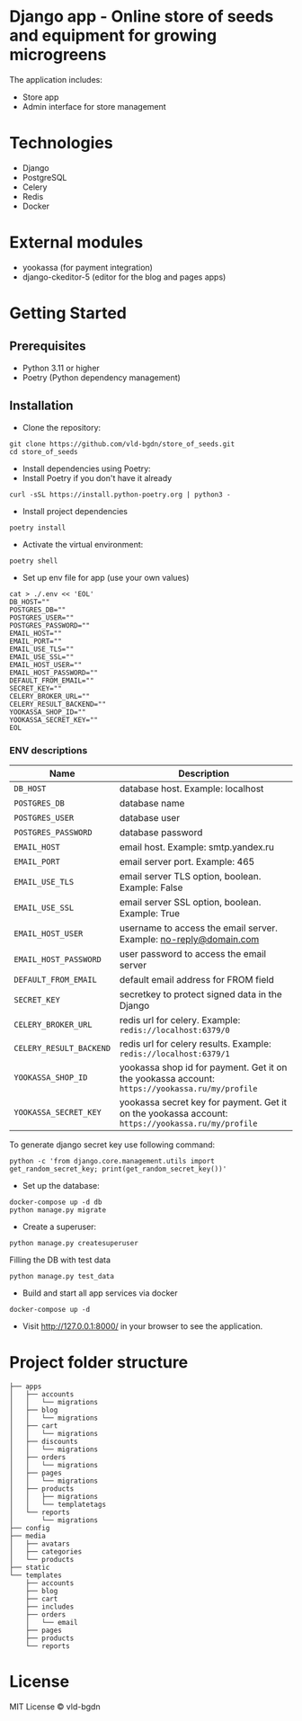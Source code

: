 # Django app - Online store of seeds and equipment for growing microgreens
The application includes:
- Store app
- Admin interface for store management

# Technologies
- Django
- PostgreSQL
- Celery
- Redis
- Docker

# External modules
- yookassa (for payment integration)
- django-ckeditor-5 (editor for the blog and pages apps)

# Getting Started
## Prerequisites
- Python 3.11 or higher
- Poetry (Python dependency management)
## Installation
- Clone the repository:
```
git clone https://github.com/vld-bgdn/store_of_seeds.git
cd store_of_seeds
```
- Install dependencies using Poetry:
- Install Poetry if you don't have it already
```
curl -sSL https://install.python-poetry.org | python3 -
```
- Install project dependencies
```
poetry install
```
- Activate the virtual environment:
```
poetry shell
```
- Set up env file for app (use your own values)
```
cat > ./.env << 'EOL'
DB_HOST=""
POSTGRES_DB=""
POSTGRES_USER=""
POSTGRES_PASSWORD=""
EMAIL_HOST=""
EMAIL_PORT=""
EMAIL_USE_TLS=""
EMAIL_USE_SSL=""
EMAIL_HOST_USER=""
EMAIL_HOST_PASSWORD=""
DEFAULT_FROM_EMAIL=""
SECRET_KEY=""
CELERY_BROKER_URL=""
CELERY_RESULT_BACKEND=""
YOOKASSA_SHOP_ID=""
YOOKASSA_SECRET_KEY=""
EOL
```
### ENV descriptions
| Name                     | Description                                                                                       |
|--------------------------|---------------------------------------------------------------------------------------------------|
| `DB_HOST`                | database host. Example: localhost                                                                 |
| `POSTGRES_DB`            | database name                                                                                     |
| `POSTGRES_USER`          | database user                                                                                     |
| `POSTGRES_PASSWORD`      | database password                                                                                 |
| `EMAIL_HOST`             | email host. Example: smtp.yandex.ru                                                               |
| `EMAIL_PORT`             | email server port. Example: 465                                                                   |
| `EMAIL_USE_TLS`          | email server TLS option, boolean. Example: False                                                  |
| `EMAIL_USE_SSL`          | email server SSL option, boolean. Example: True                                                   |
| `EMAIL_HOST_USER`        | username to access the email server. Example: no-reply@domain.com                                 |
| `EMAIL_HOST_PASSWORD`    | user password to access the email server                                                          |
| `DEFAULT_FROM_EMAIL`     | default email address for FROM field                                                              |
| `SECRET_KEY`             | secretkey to protect signed data in the Django                                                    |
| `CELERY_BROKER_URL`      | redis url for celery. Example: `redis://localhost:6379/0`                                         |
| `CELERY_RESULT_BACKEND`  | redis url for celery results. Example: `redis://localhost:6379/1`                                |
| `YOOKASSA_SHOP_ID`       | yookassa shop id for payment. Get it on the yookassa account: `https://yookassa.ru/my/profile`    |
| `YOOKASSA_SECRET_KEY`    | yookassa secret key for payment. Get it on the yookassa account: `https://yookassa.ru/my/profile` |

To generate django secret key use following command:

```
python -c 'from django.core.management.utils import get_random_secret_key; print(get_random_secret_key())'
```
- Set up the database:
```
docker-compose up -d db
python manage.py migrate
```
- Create a superuser:
```
python manage.py createsuperuser
```
Filling the DB with test data
```
python manage.py test_data
```
- Build and start all app services via docker
```
docker-compose up -d
```
- Visit http://127.0.0.1:8000/ in your browser to see the application.

# Project folder structure
```
├── apps
│   ├── accounts
│   │   └── migrations
│   ├── blog
│   │   └── migrations
│   ├── cart
│   │   └── migrations
│   ├── discounts
│   │   └── migrations
│   ├── orders
│   │   └── migrations
│   ├── pages
│   │   └── migrations
│   ├── products
│   │   ├── migrations
│   │   └── templatetags
│   └── reports
│       └── migrations
├── config
├── media
│   ├── avatars
│   ├── categories
│   └── products
├── static
└── templates
    ├── accounts
    ├── blog
    ├── cart
    ├── includes
    ├── orders
    │   └── email
    ├── pages
    ├── products
    └── reports
```

# License
MIT License © vld-bgdn
